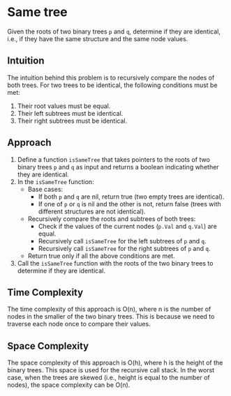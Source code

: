 # Same tree
Given the roots of two binary trees `p` and `q`, determine if they are identical, i.e., if they have the same structure and the same node values.

## Intuition
The intuition behind this problem is to recursively compare the nodes of both trees. For two trees to be identical, the following conditions must be met:
1. Their root values must be equal.
2. Their left subtrees must be identical.
3. Their right subtrees must be identical.

## Approach
1. Define a function `isSameTree` that takes pointers to the roots of two binary trees `p` and `q` as input and returns a boolean indicating whether they are identical.
2. In the `isSameTree` function:
   - Base cases:
     - If both `p` and `q` are nil, return true (two empty trees are identical).
     - If one of `p` or `q` is nil and the other is not, return false (trees with different structures are not identical).
   - Recursively compare the roots and subtrees of both trees:
     - Check if the values of the current nodes (`p.Val` and `q.Val`) are equal.
     - Recursively call `isSameTree` for the left subtrees of `p` and `q`.
     - Recursively call `isSameTree` for the right subtrees of `p` and `q`.
   - Return true only if all the above conditions are met.
3. Call the `isSameTree` function with the roots of the two binary trees to determine if they are identical.

## Time Complexity
The time complexity of this approach is O(n), where n is the number of nodes in the smaller of the two binary trees. This is because we need to traverse each node once to compare their values.

## Space Complexity
The space complexity of this approach is O(h), where h is the height of the binary trees. This space is used for the recursive call stack. In the worst case, when the trees are skewed (i.e., height is equal to the number of nodes), the space complexity can be O(n).